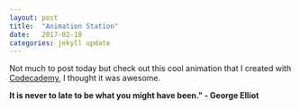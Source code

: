 ```yaml
---
layout: post
title:  "Animation Station"
date:   2017-02-18
categories: jekyll update
---
```

Not much to post today but check out this cool animation that I created with [Codecademy](www.codecademy.com)<!---need to figure out how to open in a new tab page-->, I thought it was awesome.

<b>It is never to late to be what you might have been." - George Elliot</b>

<canvas id="myCanvas"></canvas>
<script type="text/javascript" src="http://s3.amazonaws.com/codecademy-content/courses/hour-of-code/js/bubbles.js"></script>
<script type="text/javascript" src="/js/animate.js"></script>
